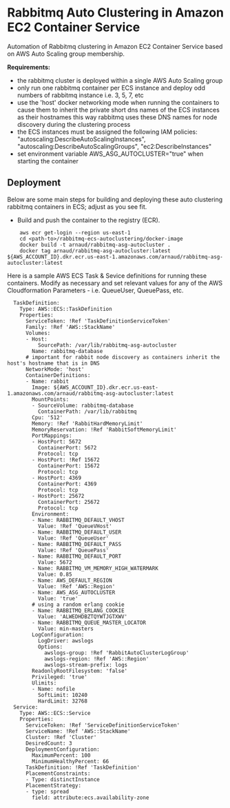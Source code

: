 Rabbitmq Auto Clustering in Amazon EC2 Container Service
========================================================

Automation of Rabbitmq clustering in Amazon EC2 Container Service based on AWS Auto Scaling group membership.

**Requirements:**

- the rabbitmq cluster is deployed within a single AWS Auto Scaling group
- only run one rabbitmq container per ECS instance and deploy odd numbers of rabbitmq instance i.e. 3, 5, 7, etc
- use the 'host' docker networking mode when running the containers to cause them to inherit the private short dns names of the ECS instances as their hostnames this way rabbitmq
uses these DNS names for node discovery during the clustering process
- the ECS instances must be assigned the following IAM policies:
"autoscaling:DescribeAutoScalingInstances",
"autoscaling:DescribeAutoScalingGroups",
"ec2:DescribeInstances"
- set environment variable AWS_ASG_AUTOCLUSTER="true" when starting the container


Deployment
----------
Below are some main steps for building and deploying these auto clustering rabbitmq containers in ECS; adjust as you see fit.

- Build and push the container to the registry (ECR).

```
    aws ecr get-login --region us-east-1
    cd <path-to>/rabbitmq-ecs-autoclustering/docker-image
    docker build -t arnaud/rabbitmq-asg-autocluster .
    docker tag arnaud/rabbitmq-asg-autocluster:latest ${AWS_ACCOUNT_ID}.dkr.ecr.us-east-1.amazonaws.com/arnaud/rabbitmq-asg-autocluster:latest

```

Here is a sample AWS ECS Task & Sevice definitions for running these containers. Modify as necessary and set relevant values for any of the AWS Cloudformation Parameters - i.e. QueueUser, QueuePass, etc. 

```
  TaskDefinition:
    Type: AWS::ECS::TaskDefinition
    Properties:
      ServiceToken: !Ref 'TaskDefinitionServiceToken'
      Family: !Ref 'AWS::StackName'
      Volumes:
      - Host:
          SourcePath: /var/lib/rabbitmq-asg-autocluster
        Name: rabbitmq-database
      # important for rabbit node discovery as containers inherit the host's hostname that is in DNS 
      NetworkMode: 'host'
      ContainerDefinitions:
      - Name: rabbit
        Image: ${AWS_ACCOUNT_ID}.dkr.ecr.us-east-1.amazonaws.com/arnaud/rabbitmq-asg-autocluster:latest
        MountPoints:
        - SourceVolume: rabbitmq-database
          ContainerPath: /var/lib/rabbitmq
        Cpu: '512'
        Memory: !Ref 'RabbitHardMemoryLimit'
        MemoryReservation: !Ref 'RabbitSoftMemoryLimit'
        PortMappings:
        - HostPort: 5672
          ContainerPort: 5672
          Protocol: tcp
        - HostPort: !Ref 15672
          ContainerPort: 15672
          Protocol: tcp
        - HostPort: 4369
          ContainerPort: 4369
          Protocol: tcp
        - HostPort: 25672
          ContainerPort: 25672
          Protocol: tcp
        Environment:
        - Name: RABBITMQ_DEFAULT_VHOST
          Value: !Ref 'QueueVHost'
        - Name: RABBITMQ_DEFAULT_USER
          Value: !Ref 'QueueUser'
        - Name: RABBITMQ_DEFAULT_PASS
          Value: !Ref 'QueuePass'
        - Name: RABBITMQ_DEFAULT_PORT
          Value: 5672
        - Name: RABBITMQ_VM_MEMORY_HIGH_WATERMARK
          Value: 0.85
        - Name: AWS_DEFAULT_REGION
          Value: !Ref 'AWS::Region'
        - Name: AWS_ASG_AUTOCLUSTER
          Value: 'true'
        # using a random erlang cookie
        - Name: RABBITMQ_ERLANG_COOKIE
          Value: 'ALWEDHDBZTQYWTJGTXWV'
        - Name: RABBITMQ_QUEUE_MASTER_LOCATOR
          Value: min-masters       
        LogConfiguration:
          LogDriver: awslogs
          Options:
            awslogs-group: !Ref 'RabbitAutoClusterLogGroup'
            awslogs-region: !Ref 'AWS::Region'
            awslogs-stream-prefix: logs
        ReadonlyRootFilesystem: 'false'
        Privileged: 'true'
        Ulimits:
        - Name: nofile
          SoftLimit: 10240
          HardLimit: 32768
  Service:
    Type: AWS::ECS::Service
    Properties:
      ServiceToken: !Ref 'ServiceDefinitionServiceToken'
      ServiceName: !Ref 'AWS::StackName'
      Cluster: !Ref 'Cluster'
      DesiredCount: 3
      DeploymentConfiguration:
        MaximumPercent: 100
        MinimumHealthyPercent: 66
      TaskDefinition: !Ref 'TaskDefinition'
      PlacementConstraints:
      - Type: distinctInstance
      PlacementStrategy:
      - type: spread
        field: attribute:ecs.availability-zone
```